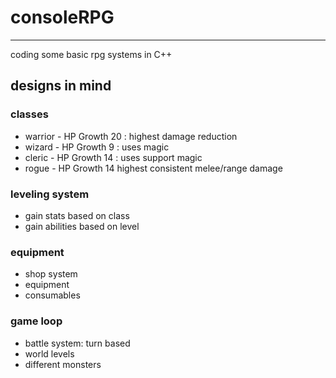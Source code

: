 # consoleRPG

---
coding some basic rpg systems in C++

## designs in mind


### classes

  - warrior - HP Growth 20 : highest damage reduction 
  - wizard - HP Growth 9 :  uses magic
  - cleric - HP Growth 14 : uses support magic
  - rogue - HP Growth 14 highest consistent melee/range damage

### leveling system

- gain stats based on class
- gain abilities based on level

### equipment 

- shop system
- equipment
- consumables

### game loop

- battle system: turn based
- world levels
- different monsters
